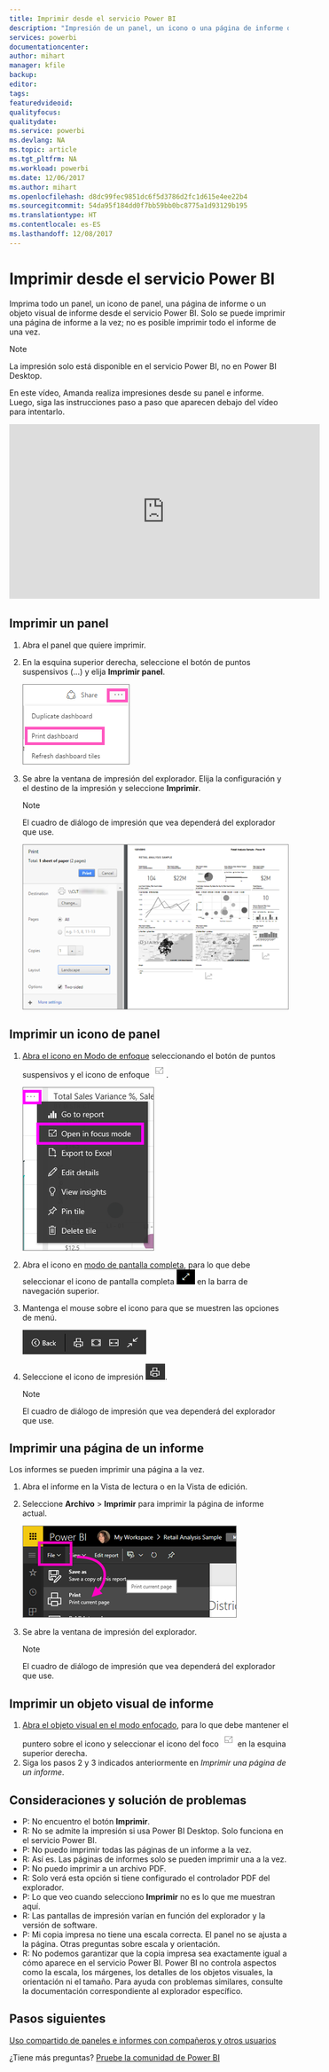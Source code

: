 ```yaml
---
title: Imprimir desde el servicio Power BI
description: "Impresión de un panel, un icono o una página de informe desde Power BI."
services: powerbi
documentationcenter: 
author: mihart
manager: kfile
backup: 
editor: 
tags: 
featuredvideoid: 
qualityfocus: 
qualitydate: 
ms.service: powerbi
ms.devlang: NA
ms.topic: article
ms.tgt_pltfrm: NA
ms.workload: powerbi
ms.date: 12/06/2017
ms.author: mihart
ms.openlocfilehash: d8dc99fec9851dc6f5d3786d2fc1d615e4ee22b4
ms.sourcegitcommit: 54da95f184dd0f7bb59bb0bc8775a1d93129b195
ms.translationtype: HT
ms.contentlocale: es-ES
ms.lasthandoff: 12/08/2017
---
```

# <a name="printing-from-power-bi-service"></a>Imprimir desde el servicio Power BI
Imprima todo un panel, un icono de panel, una página de informe o un objeto visual de informe desde el servicio Power BI. Solo se puede imprimir una página de informe a la vez; no es posible imprimir todo el informe de una vez.

> [!NOTE]
> La impresión solo está disponible en el servicio Power BI, no en Power BI Desktop.
> 
> 

En este vídeo, Amanda realiza impresiones desde su panel e informe. Luego, siga las instrucciones paso a paso que aparecen debajo del vídeo para intentarlo.

<iframe width="560" height="315" src="https://www.youtube.com/embed/jtlLGRKBvXY" frameborder="0" allowfullscreen></iframe>

## <a name="print-a-dashboard"></a>Imprimir un panel
1. Abra el panel que quiere imprimir.
2. En la esquina superior derecha, seleccione el botón de puntos suspensivos (...) y elija **Imprimir panel**.
   
    ![](media/service-print/pbi_print_dash_ellipses.png)
3. Se abre la ventana de impresión del explorador. Elija la configuración y el destino de la impresión y seleccione **Imprimir**.
   
   > [!NOTE]
   > El cuadro de diálogo de impresión que vea dependerá del explorador que use.
   > 
   > 
   
    ![](media/service-print/pbi_print_dash_new2.png)

## <a name="print-a-dashboard-tile"></a>Imprimir un icono de panel
1. [Abra el icono en Modo de enfoque](service-focus-mode.md) seleccionando el botón de puntos suspensivos y el icono de enfoque ![](media/service-print/power-bi-focus-icon.png).
   
    ![](media/service-print/menu-options.png)
2. Abra el icono en [modo de pantalla completa](service-fullscreen-mode.md), para lo que debe seleccionar el icono de pantalla completa ![](media/service-print/power-bi-full-screen-icon.png) en la barra de navegación superior.
3. Mantenga el mouse sobre el icono para que se muestren las opciones de menú.
   
    ![](media/service-print/menu-options-new.png)
4. Seleccione el icono de impresión ![](media/service-print/print-icon.png).     
   
   > [!NOTE]
   > El cuadro de diálogo de impresión que vea dependerá del explorador que use.
   > 
   > 

## <a name="print-a-report-page"></a>Imprimir una página de un informe
Los informes se pueden imprimir una página a la vez.

1. Abra el informe en la Vista de lectura o en la Vista de edición.
2. Seleccione **Archivo** > **Imprimir** para imprimir la página de informe actual.
   
    ![](media/service-print/power-bi-print.png)
3. Se abre la ventana de impresión del explorador.
   
   > [!NOTE]
   > El cuadro de diálogo de impresión que vea dependerá del explorador que use.
   > 
   > 

## <a name="print-a-report-visual"></a>Imprimir un objeto visual de informe
1. [Abra el objeto visual en el modo enfocado](service-focus-mode.md), para lo que debe mantener el puntero sobre el icono y seleccionar el icono del foco ![](media/service-print/power-bi-focus-icon.png) en la esquina superior derecha.
2. Siga los pasos 2 y 3 indicados anteriormente en *Imprimir una página de un informe*.

## <a name="considerations-and-troubleshooting"></a>Consideraciones y solución de problemas
* P: No encuentro el botón **Imprimir**.    
* R: No se admite la impresión si usa Power BI Desktop.  Solo funciona en el servicio Power BI.
* P: No puedo imprimir todas las páginas de un informe a la vez.    
* R: Así es. Las páginas de informes solo se pueden imprimir una a la vez.
* P: No puedo imprimir a un archivo PDF.    
* R: Solo verá esta opción si tiene configurado el controlador PDF del explorador.    
* P: Lo que veo cuando selecciono **Imprimir** no es lo que me muestran aquí.    
* R: Las pantallas de impresión varían en función del explorador y la versión de software.
* P: Mi copia impresa no tiene una escala correcta.  El panel no se ajusta a la página. Otras preguntas sobre escala y orientación.    
* R: No podemos garantizar que la copia impresa sea exactamente igual a cómo aparece en el servicio Power BI. Power BI no controla aspectos como la escala, los márgenes, los detalles de los objetos visuales, la orientación ni el tamaño. Para ayuda con problemas similares, consulte la documentación correspondiente al explorador específico.      

## <a name="next-steps"></a>Pasos siguientes
[Uso compartido de paneles e informes con compañeros y otros usuarios](service-share-dashboards.md)

¿Tiene más preguntas? [Pruebe la comunidad de Power BI](http://community.powerbi.com/)

